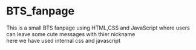 # BTS_fanpage
This is a small BTS fanpage using HTML,CSS and JavaScript where users can leave some cute messages with thier nickname  
here we have used internal css and javascript 
